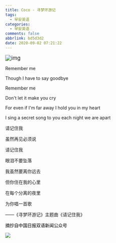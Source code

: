 ```yaml
---
title: Coco - 寻梦环游记
tags:
  - 早安英语
categories:
  - 早安英语
comments: false
abbrlink: bd5d3d2
date: 2020-09-02 07:21:22
---
```



<img src="https://cdn.jsdelivr.net/gh/lucas-nz/ImgHosting/img/640" alt="img" style="zoom:120%;" />

<gm-en>

Remember me 

Though I have to say goodbye

<!-- more -->

Remember me

Don't let it make you cry

For even if I'm far away I hold you in my heart

I sing a secret song to you each night we are apart

</gm-en>

<gm-cn>

请记住我

虽然再见必须说

请记住我

眼泪不要坠落

我虽然要离你远去

但你住在我的心里

在每个分离的夜里

为你唱一首歌

</gm-cn>

<ref>

 ——《寻梦环游记》主题曲《请记住我》

<ref>

<mark>

摘抄自中国日报双语新闻公众号

</mark>

![](https://cdn.jsdelivr.net/gh/lucas-nz/ImgHosting/img/%E4%B8%AD%E5%9B%BD%E6%97%A5%E6%8A%A5%E5%8F%8C%E8%AF%AD%E6%96%B0%E9%97%BB%E5%85%AC%E4%BC%97%E5%8F%B7.jpg)
